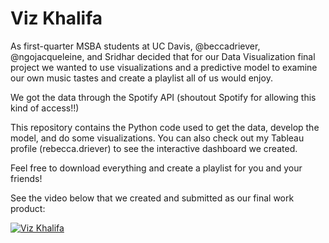 # Viz Khalifa
As first-quarter MSBA students at UC Davis, @beccadriever, @ngojacqueleine, and Sridhar decided that for our Data Visualization final project we wanted to use visualizations and a predictive model to examine our own music tastes and create a playlist all of us would enjoy.

We got the data through the Spotify API (shoutout Spotify for allowing this kind of access!!)

This repository contains the Python code used to get the data, develop the model, and do some visualizations. 
You can also check out my Tableau profile (rebecca.driever) to see the interactive dashboard we created.

Feel free to download everything and create a playlist for you and your friends!

See the video below that we created and submitted as our final work product:

[![Viz Khalifa](https://img.youtube.com/vi/LwtY5U5H3q0/0.jpg)](https://www.youtube.com/watch?v=LwtY5U5H3q0 "Viz Khalifa")
